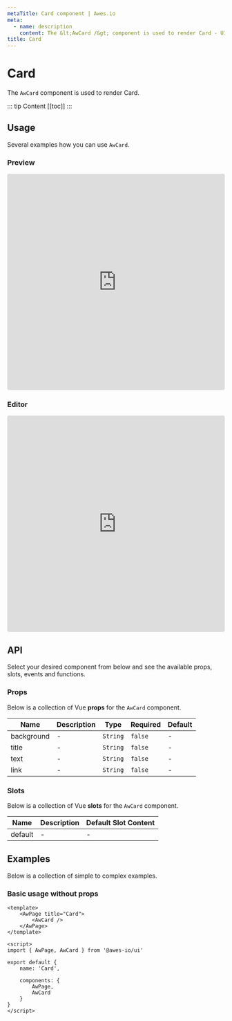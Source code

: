 ```yaml
---
metaTitle: Card сomponent | Awes.io
meta:
  - name: description
    content: The &lt;AwCard /&gt; component is used to render Card - UI Vue component for Awes.io.
title: Card
---
```

# Card

The `AwCard` component is used to render Card.

::: tip Content
[[toc]]
:::

## Usage
Several examples how you can use `AwCard`.

### Preview
<iframe
     src='https://codesandbox.io/embed/github/awes-io/client/tree/master/examples/basic-ui?autoresize=1&fontsize=14&hidenavigation=1&initialpath=%2Faw-card&module=%2Fpages%2Faw-card.vue&theme=dark&view=preview'
     style='width:100%; height:500px; border:0; border-radius: 4px; overflow:hidden;'
     title='basic-ui'
     allow='geolocation; microphone; camera; midi; vr; accelerometer; gyroscope; payment; ambient-light-sensor; encrypted-media; usb'
     sandbox='allow-modals allow-forms allow-popups allow-scripts allow-same-origin'
   ></iframe>

### Editor
<iframe
     src='https://codesandbox.io/embed/github/awes-io/client/tree/master/examples/basic-ui?autoresize=1&fontsize=14&hidenavigation=1&initialpath=%2Faw-card&module=%2Fpages%2Faw-card.vue&theme=dark&view=editor'
     style='width:100%; height:500px; border:0; border-radius: 4px; overflow:hidden;'
     title='basic-ui'
     allow='geolocation; microphone; camera; midi; vr; accelerometer; gyroscope; payment; ambient-light-sensor; encrypted-media; usb'
     sandbox='allow-modals allow-forms allow-popups allow-scripts allow-same-origin'
   ></iframe>

## API
Select your desired component from below and see the available props, slots, events and functions.

### Props
Below is a collection of Vue **props** for the `AwCard` component.
<!-- @vuese:AwCard:props:start -->
|Name|Description|Type|Required|Default|
|---|---|---|---|---|
|background|-|`String`|`false`|-|
|title|-|`String`|`false`|-|
|text|-|`String`|`false`|-|
|link|-|`String`|`false`|-|

<!-- @vuese:AwCard:props:end -->





### Slots
Below is a collection of Vue **slots** for the `AwCard` component.
<!-- @vuese:AwCard:slots:start -->
|Name|Description|Default Slot Content|
|---|---|---|
|default|-|-|

<!-- @vuese:AwCard:slots:end -->






## Examples
Below is a collection of simple to complex examples.

### Basic usage without props
```vue
<template>
    <AwPage title="Card">
        <AwCard />
    </AwPage>
</template>

<script>
import { AwPage, AwCard } from '@awes-io/ui'

export default {
    name: 'Card',

    components: {
        AwPage,
        AwCard
    }
}
</script>

```

